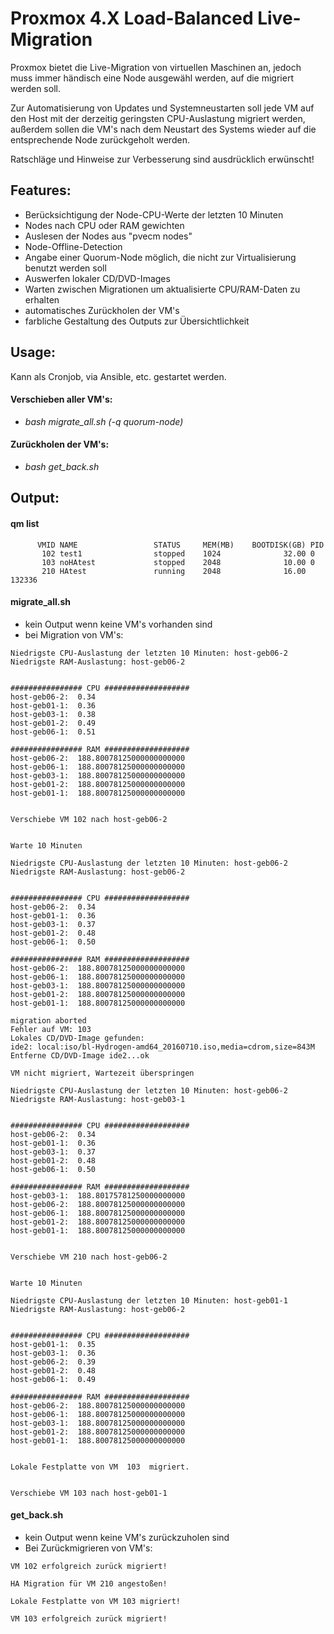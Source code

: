 # Proxmox 4.X Load-Balanced Live-Migration 

Proxmox bietet die Live-Migration von virtuellen Maschinen an, jedoch muss immer händisch eine Node ausgewähl werden, auf die migriert werden soll.

Zur Automatisierung von Updates und Systemneustarten soll jede VM auf den Host mit der derzeitig geringsten CPU-Auslastung migriert werden, außerdem sollen die VM's nach dem Neustart des Systems wieder auf die entsprechende Node zurückgeholt werden.

Ratschläge und Hinweise zur Verbesserung sind ausdrücklich erwünscht!

## Features:
- Berücksichtigung der Node-CPU-Werte der letzten 10 Minuten
- Nodes nach CPU oder RAM gewichten
- Auslesen der Nodes aus "pvecm nodes"
- Node-Offline-Detection
- Angabe einer Quorum-Node möglich, die nicht zur Virtualisierung benutzt werden soll
- Auswerfen lokaler CD/DVD-Images
- Warten zwischen Migrationen um aktualisierte CPU/RAM-Daten zu erhalten
- automatisches Zurückholen der VM's
- farbliche Gestaltung des Outputs zur Übersichtlichkeit


## Usage:
Kann als Cronjob, via Ansible, etc. gestartet werden.

#### Verschieben aller VM's:
- _bash migrate_all.sh (-q quorum-node)_

#### Zurückholen der VM's:
- _bash get_back.sh_

## Output:
#### qm list
```
      VMID NAME                 STATUS     MEM(MB)    BOOTDISK(GB) PID       
       102 test1                stopped    1024              32.00 0         
       103 noHAtest             stopped    2048              10.00 0         
       210 HAtest               running    2048              16.00 132336 
```

#### migrate_all.sh
  - kein Output wenn keine VM's vorhanden sind
  - bei Migration von VM's:
  ```
Niedrigste CPU-Auslastung der letzten 10 Minuten: host-geb06-2
Niedrigste RAM-Auslastung: host-geb06-2


################ CPU ###################
host-geb06-2:  0.34
host-geb01-1:  0.36
host-geb03-1:  0.38
host-geb01-2:  0.49
host-geb06-1:  0.51

################ RAM ###################
host-geb06-2:  188.80078125000000000000
host-geb06-1:  188.80078125000000000000
host-geb03-1:  188.80078125000000000000
host-geb01-2:  188.80078125000000000000
host-geb01-1:  188.80078125000000000000


Verschiebe VM 102 nach host-geb06-2


Warte 10 Minuten

Niedrigste CPU-Auslastung der letzten 10 Minuten: host-geb06-2
Niedrigste RAM-Auslastung: host-geb06-2


################ CPU ###################
host-geb06-2:  0.34
host-geb01-1:  0.36
host-geb03-1:  0.37
host-geb01-2:  0.48
host-geb06-1:  0.50

################ RAM ###################
host-geb06-2:  188.80078125000000000000
host-geb06-1:  188.80078125000000000000
host-geb03-1:  188.80078125000000000000
host-geb01-2:  188.80078125000000000000
host-geb01-1:  188.80078125000000000000

migration aborted
Fehler auf VM: 103
Lokales CD/DVD-Image gefunden:
ide2: local:iso/bl-Hydrogen-amd64_20160710.iso,media=cdrom,size=843M
Entferne CD/DVD-Image ide2...ok

VM nicht migriert, Wartezeit überspringen

Niedrigste CPU-Auslastung der letzten 10 Minuten: host-geb06-2
Niedrigste RAM-Auslastung: host-geb03-1


################ CPU ###################
host-geb06-2:  0.34
host-geb01-1:  0.36
host-geb03-1:  0.37
host-geb01-2:  0.48
host-geb06-1:  0.50

################ RAM ###################
host-geb03-1:  188.80175781250000000000
host-geb06-2:  188.80078125000000000000
host-geb06-1:  188.80078125000000000000
host-geb01-2:  188.80078125000000000000
host-geb01-1:  188.80078125000000000000


Verschiebe VM 210 nach host-geb06-2


Warte 10 Minuten

Niedrigste CPU-Auslastung der letzten 10 Minuten: host-geb01-1
Niedrigste RAM-Auslastung: host-geb06-2


################ CPU ###################
host-geb01-1:  0.35
host-geb03-1:  0.36
host-geb06-2:  0.39
host-geb01-2:  0.48
host-geb06-1:  0.49

################ RAM ###################
host-geb06-2:  188.80078125000000000000
host-geb06-1:  188.80078125000000000000
host-geb03-1:  188.80078125000000000000
host-geb01-2:  188.80078125000000000000
host-geb01-1:  188.80078125000000000000


Lokale Festplatte von VM  103  migriert.


Verschiebe VM 103 nach host-geb01-1

  ```
  
#### get_back.sh
  - kein Output wenn keine VM's zurückzuholen sind
  - Bei Zurückmigrieren von VM's:
  ```
VM 102 erfolgreich zurück migriert!

HA Migration für VM 210 angestoßen!

Lokale Festplatte von VM 103 migriert!

VM 103 erfolgreich zurück migriert!
  ```
